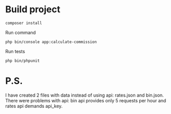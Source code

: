 # Build project

```
composer install
```

Run command
```
php bin/console app:calculate-commission
```

Run tests
```
php bin/phpunit
```

# P.S.

I have created 2 files with data instead of using api: rates.json and bin.json. There were problems with api: bin api provides only 5 requests per hour and rates api demands api_key.
